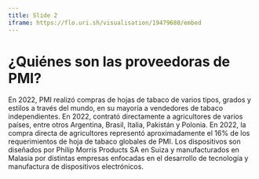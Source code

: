 ```yaml
---
title: Slide 2
iframe: https://flo.uri.sh/visualisation/19479688/embed
---
```


# ¿Quiénes son las proveedoras de PMI?

En 2022, PMI realizó compras de hojas de tabaco de varios tipos, grados y estilos a través del mundo, en su mayoría a vendedores de tabaco independientes. En 2022, contrató directamente a agricultores de varios países, entre otros Argentina, Brasil, Italia, Pakistán y Polonia. En 2022, la compra directa de agricultores representó aproximadamente el 16% de los requerimientos de hoja de tabaco globales de PMI. Los dispositivos son diseñados por Philip Morris Products SA en Suiza y manufacturados en Malasia 
por distintas empresas enfocadas en el desarrollo de tecnología y manufactura de dispositivos electrónicos.
